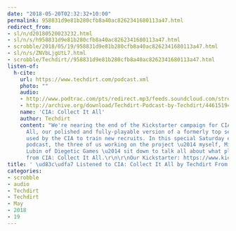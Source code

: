 ```yaml
---
date: "2018-05-20T02:32:32+10:00"
permalink: 958831d9e81b280cfb8a40ac8262341680113a47.html
redirect_from:
- sl/n/d20180520023232.html
- sl/n/s/h958831d9e81b280cfb8a40ac8262341680113a47.html
- scrobble/2018/05/19/958831d9e81b280cfb8a40ac8262341680113a47.html
- sl/n/s/ZNVbLjgUtL7.html
- scrobble/Techdirt//958831d9e81b280cfb8a40ac8262341680113a47.html
listen-of:
  h-cite:
    url: https://www.techdirt.com/podcast.xml
    photo: ""
    audio:
    - http://www.podtrac.com/pts/redirect.mp3/feeds.soundcloud.com/stream/446151942-techdirt-cia-collect-it-all.mp3
    - http://archive.org/download/Techdirt-Podcast-by-Techdirt/446151942-techdirt-cia-collect-it-all.mp3
    name: 'CIA: Collect It All'
    author: Techdirt
    content: "We're nearing the end of the Kickstarter campaign for CIA: Collect It
      All, our polished and fully-playable version of a formerly top secret card game
      used by the CIA to train new recruits. In this special Saturday edition of the
      podcast, the three of us working on the project \u2014 myself, Mike, and Randy
      Lubin of Diegetic Games \u2014 sit down to talk all about what players can expect
      from CIA: Collect It All.\r\n\r\nOur Kickstarter: https://www.kickstarter.com/projects/mmasnick/cia-collect-it-all?ref=2ivphk"
title: ' \ud83c\udfa7 Listened to CIA: Collect It All by Techdirt From Techdirt'
categories:
- scrobble
- audio
- Techdirt
- Techdirt
- May
- 2018
- 19
---
```

